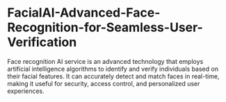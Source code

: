 # FacialAI-Advanced-Face-Recognition-for-Seamless-User-Verification
Face recognition AI service is an advanced technology that employs artificial intelligence algorithms to identify and verify individuals based on their facial features. It can accurately detect and match faces in real-time, making it useful for security, access control, and personalized user experiences.
